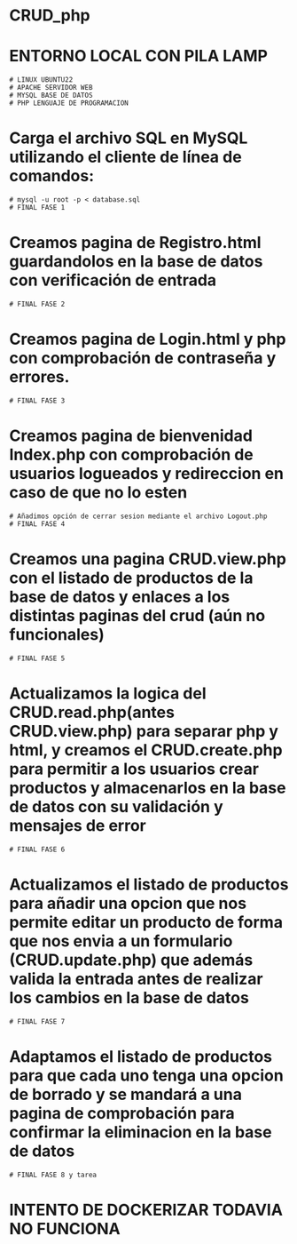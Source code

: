 # CRUD_php

# ENTORNO LOCAL CON PILA LAMP
	
	# LINUX UBUNTU22
	# APACHE SERVIDOR WEB 
	# MYSQL BASE DE DATOS
	# PHP LENGUAJE DE PROGRAMACION

# Carga el archivo SQL en MySQL utilizando el cliente de línea de comandos:

	# mysql -u root -p < database.sql
	# FINAL FASE 1

# Creamos pagina de Registro.html guardandolos en la base de datos con verificación de entrada
	# FINAL FASE 2

# Creamos pagina de Login.html y php con comprobación de contraseña y errores.
	# FINAL FASE 3

# Creamos pagina de bienvenidad Index.php con comprobación de usuarios logueados y redireccion en caso de que no lo esten
	# Añadimos opción de cerrar sesion mediante el archivo Logout.php
	# FINAL FASE 4

# Creamos una pagina CRUD.view.php con el listado de productos de la base de datos y enlaces a los distintas paginas del crud (aún no funcionales)
	# FINAL FASE 5

# Actualizamos la logica del CRUD.read.php(antes CRUD.view.php) para separar php y html, y creamos el CRUD.create.php para permitir a los usuarios crear productos y almacenarlos en la base de datos con su validación y mensajes de error
	# FINAL FASE 6

# Actualizamos el listado de productos para añadir una opcion que nos permite editar un producto de forma que nos envia a un formulario (CRUD.update.php) que además valida la entrada antes de realizar los cambios en la base de datos
	# FINAL FASE 7

# Adaptamos el listado de productos para que cada uno tenga una opcion de borrado y se mandará a una pagina de comprobación para confirmar la eliminacion en la base de datos
	# FINAL FASE 8 y tarea

# INTENTO DE DOCKERIZAR TODAVIA NO FUNCIONA
